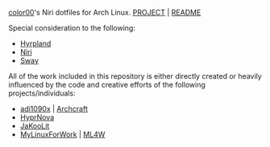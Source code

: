[color00](https://github.com/color00)'s Niri dotfiles for Arch Linux.
[PROJECT](https://github.com/color00/arch-niri-public) | [README](https://github.com/color00/arch-niri-public/blob/main/README.md) 

Special consideration to the following:
  - [Hyrpland](https://hyprland.org/)
  - [Niri](https://github.com/YaLTeR/niri) 
  - [Sway](https://swaywm.org/)

All of the work included in this repository is either directly created or heavily influenced by the code and creative efforts of the following projects/individuals:  
 - [adi1090x](https://github.com/adi1090x) | [Archcraft](https://archcraft.io/)
 - [HyprNova](https://github.com/zDyanTB/HyprNova)
 - [JaKooLit](https://github.com/JaKooLit)
 - [MyLinuxForWork](https://github.com/mylinuxforwork/dotfiles) | [ML4W](www.ml4w.com)
